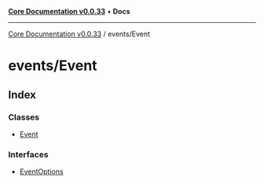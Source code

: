 [**Core Documentation v0.0.33**](../../README.md) • **Docs**

***

[Core Documentation v0.0.33](../../modules.md) / events/Event

# events/Event

## Index

### Classes

- [Event](classes/Event.md)

### Interfaces

- [EventOptions](interfaces/EventOptions.md)
